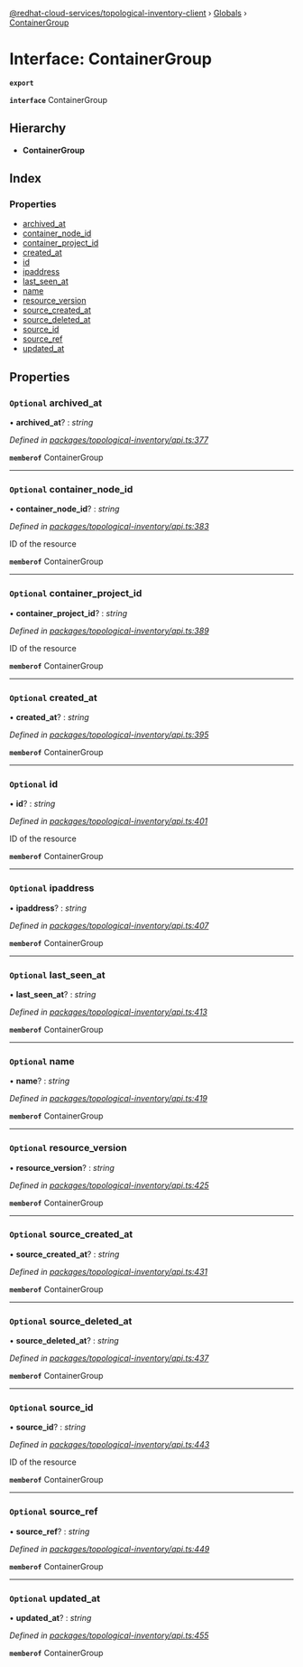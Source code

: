 [@redhat-cloud-services/topological-inventory-client](../README.md) › [Globals](../globals.md) › [ContainerGroup](containergroup.md)

# Interface: ContainerGroup

**`export`** 

**`interface`** ContainerGroup

## Hierarchy

* **ContainerGroup**

## Index

### Properties

* [archived_at](containergroup.md#optional-archived_at)
* [container_node_id](containergroup.md#optional-container_node_id)
* [container_project_id](containergroup.md#optional-container_project_id)
* [created_at](containergroup.md#optional-created_at)
* [id](containergroup.md#optional-id)
* [ipaddress](containergroup.md#optional-ipaddress)
* [last_seen_at](containergroup.md#optional-last_seen_at)
* [name](containergroup.md#optional-name)
* [resource_version](containergroup.md#optional-resource_version)
* [source_created_at](containergroup.md#optional-source_created_at)
* [source_deleted_at](containergroup.md#optional-source_deleted_at)
* [source_id](containergroup.md#optional-source_id)
* [source_ref](containergroup.md#optional-source_ref)
* [updated_at](containergroup.md#optional-updated_at)

## Properties

### `Optional` archived_at

• **archived_at**? : *string*

*Defined in [packages/topological-inventory/api.ts:377](https://github.com/fhlavac/javascript-clients/blob/master/packages/topological-inventory/api.ts#L377)*

**`memberof`** ContainerGroup

___

### `Optional` container_node_id

• **container_node_id**? : *string*

*Defined in [packages/topological-inventory/api.ts:383](https://github.com/fhlavac/javascript-clients/blob/master/packages/topological-inventory/api.ts#L383)*

ID of the resource

**`memberof`** ContainerGroup

___

### `Optional` container_project_id

• **container_project_id**? : *string*

*Defined in [packages/topological-inventory/api.ts:389](https://github.com/fhlavac/javascript-clients/blob/master/packages/topological-inventory/api.ts#L389)*

ID of the resource

**`memberof`** ContainerGroup

___

### `Optional` created_at

• **created_at**? : *string*

*Defined in [packages/topological-inventory/api.ts:395](https://github.com/fhlavac/javascript-clients/blob/master/packages/topological-inventory/api.ts#L395)*

**`memberof`** ContainerGroup

___

### `Optional` id

• **id**? : *string*

*Defined in [packages/topological-inventory/api.ts:401](https://github.com/fhlavac/javascript-clients/blob/master/packages/topological-inventory/api.ts#L401)*

ID of the resource

**`memberof`** ContainerGroup

___

### `Optional` ipaddress

• **ipaddress**? : *string*

*Defined in [packages/topological-inventory/api.ts:407](https://github.com/fhlavac/javascript-clients/blob/master/packages/topological-inventory/api.ts#L407)*

**`memberof`** ContainerGroup

___

### `Optional` last_seen_at

• **last_seen_at**? : *string*

*Defined in [packages/topological-inventory/api.ts:413](https://github.com/fhlavac/javascript-clients/blob/master/packages/topological-inventory/api.ts#L413)*

**`memberof`** ContainerGroup

___

### `Optional` name

• **name**? : *string*

*Defined in [packages/topological-inventory/api.ts:419](https://github.com/fhlavac/javascript-clients/blob/master/packages/topological-inventory/api.ts#L419)*

**`memberof`** ContainerGroup

___

### `Optional` resource_version

• **resource_version**? : *string*

*Defined in [packages/topological-inventory/api.ts:425](https://github.com/fhlavac/javascript-clients/blob/master/packages/topological-inventory/api.ts#L425)*

**`memberof`** ContainerGroup

___

### `Optional` source_created_at

• **source_created_at**? : *string*

*Defined in [packages/topological-inventory/api.ts:431](https://github.com/fhlavac/javascript-clients/blob/master/packages/topological-inventory/api.ts#L431)*

**`memberof`** ContainerGroup

___

### `Optional` source_deleted_at

• **source_deleted_at**? : *string*

*Defined in [packages/topological-inventory/api.ts:437](https://github.com/fhlavac/javascript-clients/blob/master/packages/topological-inventory/api.ts#L437)*

**`memberof`** ContainerGroup

___

### `Optional` source_id

• **source_id**? : *string*

*Defined in [packages/topological-inventory/api.ts:443](https://github.com/fhlavac/javascript-clients/blob/master/packages/topological-inventory/api.ts#L443)*

ID of the resource

**`memberof`** ContainerGroup

___

### `Optional` source_ref

• **source_ref**? : *string*

*Defined in [packages/topological-inventory/api.ts:449](https://github.com/fhlavac/javascript-clients/blob/master/packages/topological-inventory/api.ts#L449)*

**`memberof`** ContainerGroup

___

### `Optional` updated_at

• **updated_at**? : *string*

*Defined in [packages/topological-inventory/api.ts:455](https://github.com/fhlavac/javascript-clients/blob/master/packages/topological-inventory/api.ts#L455)*

**`memberof`** ContainerGroup
